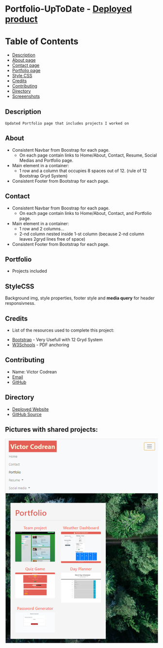 # Portfolio-UpToDate - [Deployed product](https://victorcodrean.github.io/Portfolio-UpToDate/)

# Table of Contents

- [Description](#Description)
- [About page](#About)
- [Contact page](#Contact)
- [Portfolio page](#Portfolio)
- [Style CSS](#StyleCSS)
- [Credits](#Credits)
- [Contributing](#Contributing)
- [Directory](#Directory)
- [Screeenshots](#Pictures)

## Description
    Updated Portfolio page that includes projects I worked on
## About
* Consistent Navbar from Boostrap for each page.
    *  On each page contain links to Home/About, Contact, Resume, Social Medias and Portfolio page.
* Main element in a container:
    * 1 row and a column that occupies 8 spaces out of 12. (rule of 12 Bootstrap Gryd System)
* Consistent Footer from Bootstrap for each page.

## Contact
* Consistent Navbar from Boostrap for each page.
    *  On each page contain links to Home/About, Contact, and Portfolio page.
* Main element in a container:
    * 1 row and 2 columns...
    * 2-nd column nested inside 1-st column (because 2-nd column leaves 2gryd lines free    of space)
* Consistent Footer from Bootstrap for each page.

## Portfolio
* Projects included

## StyleCSS
Background img, style properties, footer style and  **media query** for header responsivness.

## Credits
* List of the resources used to complete this project:
- [Bootstrap](https://getbootstrap.com/) - Very Usefull with 12 Gryd System
- [W3Schools](https://www.w3schools.com/) - PDF anchoring

## Contributing
* Name: Victor Codrean
* [Email](CodreanVictor@gmail.com)
* [GitHub](https://github.com/VictorCodrean)

## Directory
* [Deployed Website](https://victorcodrean.github.io/Portfolio-UpToDate/)
* [GitHub Source](https://github.com/VictorCodrean/Portfolio-UpToDate)

## Pictures with shared projects:
![Projects](assets/pictures/projects.png)